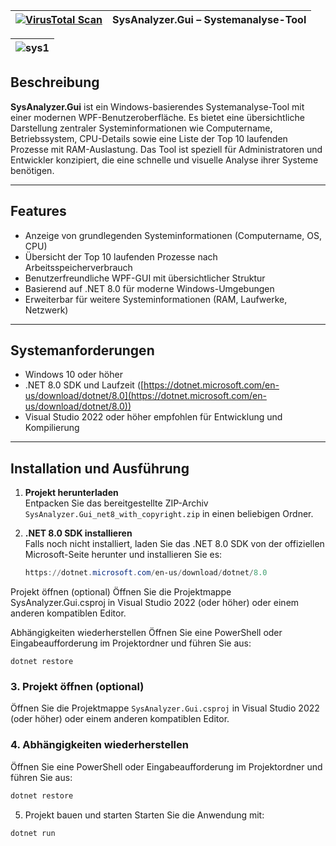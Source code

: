 |[![VirusTotal Scan](https://img.shields.io/badge/VirusTotal-Scan-blue?logo=virustotal)](https://www.virustotal.com/gui/url/6bac4a1d481dd693981dae086db82e5cde8b727f5c6cf462167b4df9ba19ca4f?nocache=1)|SysAnalyzer.Gui – Systemanalyse-Tool|
|---|---|

|![sys1](https://github.com/user-attachments/assets/a430576a-7fa0-44b9-9e3f-59bcaa37d013)|
|---|


## Beschreibung
**SysAnalyzer.Gui** ist ein Windows-basierendes Systemanalyse-Tool mit einer modernen WPF-Benutzeroberfläche. Es bietet eine übersichtliche Darstellung zentraler Systeminformationen wie Computername, Betriebssystem, CPU-Details sowie eine Liste der Top 10 laufenden Prozesse mit RAM-Auslastung. Das Tool ist speziell für Administratoren und Entwickler konzipiert, die eine schnelle und visuelle Analyse ihrer Systeme benötigen.

---

## Features

- Anzeige von grundlegenden Systeminformationen (Computername, OS, CPU)
- Übersicht der Top 10 laufenden Prozesse nach Arbeitsspeicherverbrauch
- Benutzerfreundliche WPF-GUI mit übersichtlicher Struktur
- Basierend auf .NET 8.0 für moderne Windows-Umgebungen
- Erweiterbar für weitere Systeminformationen (RAM, Laufwerke, Netzwerk)

---

## Systemanforderungen

- Windows 10 oder höher
- .NET 8.0 SDK und Laufzeit ([https://dotnet.microsoft.com/en-us/download/dotnet/8.0](https://dotnet.microsoft.com/en-us/download/dotnet/8.0))
- Visual Studio 2022 oder höher empfohlen für Entwicklung und Kompilierung

---

## Installation und Ausführung

1. **Projekt herunterladen**  
   Entpacken Sie das bereitgestellte ZIP-Archiv `SysAnalyzer.Gui_net8_with_copyright.zip` in einen beliebigen Ordner.

2. **.NET 8.0 SDK installieren**  
   Falls noch nicht installiert, laden Sie das .NET 8.0 SDK von der offiziellen Microsoft-Seite herunter und installieren Sie es:  
   ```powershell
   https://dotnet.microsoft.com/en-us/download/dotnet/8.0
Projekt öffnen (optional)
Öffnen Sie die Projektmappe SysAnalyzer.Gui.csproj in Visual Studio 2022 (oder höher) oder einem anderen kompatiblen Editor.

Abhängigkeiten wiederherstellen
Öffnen Sie eine PowerShell oder Eingabeaufforderung im Projektordner und führen Sie aus:

```yarn
dotnet restore
```

### 3. Projekt öffnen (optional)  
Öffnen Sie die Projektmappe `SysAnalyzer.Gui.csproj` in Visual Studio 2022 (oder höher) oder einem anderen kompatiblen Editor.

### 4. Abhängigkeiten wiederherstellen  
Öffnen Sie eine PowerShell oder Eingabeaufforderung im Projektordner und führen Sie aus:  

```powershell
dotnet restore
```

5. Projekt bauen und starten
Starten Sie die Anwendung mit:

```yarn
dotnet run
```
